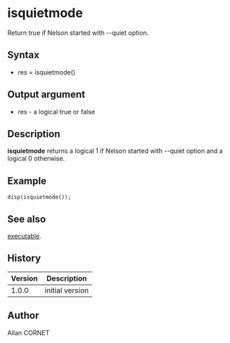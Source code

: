 

# isquietmode

Return true if Nelson started with --quiet option.

## Syntax

- res = isquietmode()

## Output argument

 - res - a logical true or false

## Description


  <p><b>isquietmode</b> returns a logical 1 if Nelson started with --quiet option and a logical 0 otherwise.</p>


## Example

```Nelson
disp(isquietmode());
```

## See also

[executable](executable.md).
## History

|Version|Description|
|------|------|
|1.0.0|initial version|


## Author

Allan CORNET



